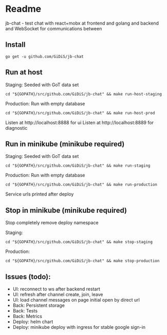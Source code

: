 # Readme

jb-chat - test chat with react+mobx at frontend and golang and backend and WebSocket for communications between

## Install

```shell
go get -u github.com/GiDiS/jb-chat
```

## Run at host

Staging: Seeded with GoT data set

```shell
cd "${GOPATH}/src/github.com/GiDiS/jb-chat" && make run-host-staging
```

Production: Run with empty database

```shell
cd "${GOPATH}/src/github.com/GiDiS/jb-chat" && make run-host-prod
```

Listen at http://localhost:8888 for ui
Listen at http://localhost:8889 for diagnostic

## Run in minikube (minikube required)

Staging: Seeded with GoT data set

```shell
cd "${GOPATH}/src/github.com/GiDiS/jb-chat" && make run-staging
```

Production: Run with empty database

```shell
cd "${GOPATH}/src/github.com/GiDiS/jb-chat" && make run-production
```

Service urls printed after deploy

## Stop in minikube (minikube required)
Stop completely remove deploy namespace 

Staging:
```shell
cd "${GOPATH}/src/github.com/GiDiS/jb-chat" && make stop-staging
```

Production:
```shell
cd "${GOPATH}/src/github.com/GiDiS/jb-chat" && make stop-production
```



## Issues (todo):

* UI: reconnect to ws after backend restart
* UI: refresh after channel create, join, leave
* UI: load channel messages on page initial open by direct url
* Back: Persistent storage
* Back: Tests
* Back: Metrics
* Deploy: helm chart
* Deploy: minikube deploy with ingress for stable google sign-in
